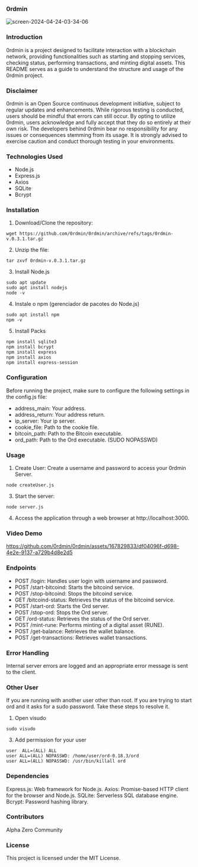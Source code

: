 ### 0rdmin

![screen-2024-04-24-03-34-06](https://github.com/0rdmin/0rdmin/assets/167829833/47c19c3f-5a8b-4275-92a6-d7e38c30fef0)

### Introduction
0rdmin is a project designed to facilitate interaction with a blockchain network, providing functionalities such as starting and stopping services, checking status, performing transactions, and minting digital assets. This README serves as a guide to understand the structure and usage of the 0rdmin project.

### Disclaimer
0rdmin is an Open Source continuous development initiative, subject to regular updates and enhancements. While rigorous testing is conducted, users should be mindful that errors can still occur. By opting to utilize 0rdmin, users acknowledge and fully accept that they do so entirely at their own risk. The developers behind 0rdmin bear no responsibility for any issues or consequences stemming from its usage. It is strongly advised to exercise caution and conduct thorough testing in your environments.


### Technologies Used
- Node.js
- Express.js
- Axios
- SQLite
- Bcrypt


### Installation

1. Download/Clone the repository: 
```
wget https://github.com/0rdmin/0rdmin/archive/refs/tags/0rdmin-v.0.3.1.tar.gz
```

2. Unzip the file:
```
tar zxvf 0rdmin-v.0.3.1.tar.gz
```


3. Install Node.js
```
sudo apt update
sudo apt install nodejs
node -v
```

4. Instale o npm (gerenciador de pacotes do Node.js)
```
sudo apt install npm
npm -v
```

5. Install Packs
```
npm install sqlite3
npm install bcrypt
npm install express
npm install axios
npm install express-session
```


### Configuration
Before running the project, make sure to configure the following settings in the config.js file:

- address_main: Your address.
- address_return: Your address return.
- ip_server: Your ip server.
- cookie_file: Path to the cookie file.
- bitcoin_path: Path to the Bitcoin executable.
- ord_path: Path to the Ord executable. (SUDO NOPASSWD)


### Usage

1. Create User:
Create a username and password to access your 0rdmin Server.
```
node createUser.js
```

3. Start the server:
```
node server.js
```

4. Access the application through a web browser at http://localhost:3000.

### Video Demo
https://github.com/0rdmin/0rdmin/assets/167829833/df04096f-d698-4e2e-9137-a729b4d8e2d5

### Endpoints

- POST /login: Handles user login with username and password.
- POST /start-bitcoind: Starts the bitcoind service.
- POST /stop-bitcoind: Stops the bitcoind service.
- GET /bitcoind-status: Retrieves the status of the bitcoind service.
- POST /start-ord: Starts the Ord server.
- POST /stop-ord: Stops the Ord server.
- GET /ord-status: Retrieves the status of the Ord server.
- POST /mint-rune: Performs minting of a digital asset (RUNE).
- POST /get-balance: Retrieves the wallet balance.
- POST /get-transactions: Retrieves wallet transactions.


### Error Handling
Internal server errors are logged and an appropriate error message is sent to the client.


### Other User
If you are running with another user other than root.
If you are trying to start ord and it asks for a sudo password. Take these steps to resolve it.

1. Open visudo
```
sudo visudo
```

3. Add permission for your user
```
user  ALL=(ALL) ALL
user ALL=(ALL) NOPASSWD: /home/user/ord-0.18.3/ord
user ALL=(ALL) NOPASSWD: /usr/bin/killall ord
```


### Dependencies
Express.js: Web framework for Node.js.
Axios: Promise-based HTTP client for the browser and Node.js.
SQLite: Serverless SQL database engine.
Bcrypt: Password hashing library.


### Contributors
Alpha Zero Community


### License
This project is licensed under the MIT License.
